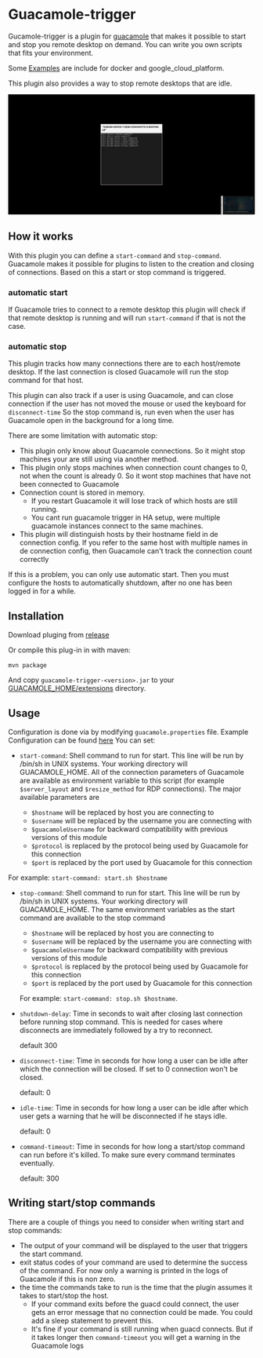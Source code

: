 # Guacamole-trigger

Gucamole-trigger is a plugin for [guacamole](https://guacamole.apache.org/) that makes it possible to start and stop you remote desktop on demand.
You can write you own scripts that fits your environment.

Some [Examples](examples) are include for docker and google_cloud_platform.

This plugin also provides a way to stop remote desktops that are idle.

![screenshot](/doc/console.png)

## How it works

With this plugin you can define a `start-command` and `stop-command`.
Guacamole makes it possible for plugins to listen to the creation and closing of connections.
Based on this a start or stop command is triggered.

### automatic start

If Guacamole tries to connect to a remote desktop this plugin will check if that remote desktop is running
and will run `start-command` if that is not the case.

### automatic stop

This plugin tracks how many connections there are to each host/remote desktop.
If the last connection is closed Guacamole will run the stop command for that host.

This plugin can also track if a user is using Guacamole, and can close connection if the user has not moved the mouse or used the keyboard for `disconnect-time`
So the stop command is, run even when the user has Guacamole open in the background for a long time.

There are some limitation with automatic stop:

* This plugin only know about Guacamole connections. So it might stop machines your are still using via another method.
* This plugin only stops machines when connection count changes to 0, not when the count is already 0. So it wont stop machines that have not been connected to Guacamole
* Connection count is stored in memory. 
  - If you restart Guacamole it will lose track of which hosts are still running.
  - You cant run guacamole trigger in HA setup, were multiple guacamole instances connect to the same machines.
* This plugin will distinguish hosts by their hostname field in de connection config. If you refer to the same host with multiple names in de connection config, then Guacamole can't track the connection count correctly

If this is a problem, you can only use automatic start. Then you must configure the hosts to automatically shutdown, after no one has been logged in for a while.

## Installation
Download pluging from [release](https://github.com/atcomputing/guacamole-trigger/releases/latest)

Or compile this plug-in in with maven:
```
mvn package
```

And copy `guacamole-trigger-<version>.jar` to your [GUACAMOLE_HOME/extensions](https://guacamole.apache.org/doc/gug/configuring-guacamole.html#guacamole-home) directory.

## Usage

Configuration is done via by modifying `guacamole.properties` file.
Example Configuration can be found [here](examples)
You can set:

* `start-command`: Shell command to run for start. This line will be run by /bin/sh in UNIX systems.
    Your working directory will GUACAMOLE_HOME. All of the connection parameters of Guacamole are available
    as environment variable to this script (for example `$server_layout` and `$resize_method` for
    RDP connections). The major available parameters are

    * `$hostname` will be replaced by host you are connecting to
    * `$username` will be replaced by the username you are connecting with
    * `$guacamoleUsername` for backward compatibility with previous versions of this module
    * `$protocol` is replaced by the protocol being used by Guacamole for this connection
    * `$port` is replaced by the port used by Guacamole for this connection

For example:  `start-command: start.sh $hostname`

* `stop-command`: Shell command to run for start. This line will be run by /bin/sh in UNIX systems.
    Your working directory will GUACAMOLE_HOME. The same environment variables as the start command
    are available to the stop command

    * `$hostname` will be replaced by host you are connecting to
    * `$username` will be replaced by the username you are connecting with
    * `$guacamoleUsername` for backward compatibility with previous versions of this module
    * `$protocol` is replaced by the protocol being used by Guacamole for this connection
    * `$port` is replaced by the port used by Guacamole for this connection

  For example:  `start-command: stop.sh $hostname`.

* `shutdown-delay`: Time in seconds to wait after closing last connection before running stop command.
    This is needed for cases where disconnects are immediately followed by a try to reconnect.

    default 300

* `disconnect-time`: Time in seconds for how long a user can be idle after which the connection will be closed.
    If set to 0 connection won't be closed.

    default: 0

* `idle-time`: Time in seconds for how long a user can be idle after which user gets a warning that he will be disconnected if he stays idle.

    default: 0

* `command-timeout`: Time in seconds for how long a start/stop command can run before it's killed. To make sure every command terminates eventually.

    default: 300

## Writing start/stop commands

There are a couple of things you need to consider when writing start and stop commands:

* The output of your command will be displayed to the user that triggers the start command.
* exit status codes of your command are used to determine the success of the command. For now only a warning is printed in the logs of Guacamole if this is non zero.
* the time the commands take to run is the time that the plugin assumes it takes to start/stop the host.
    * If your command exits before the guacd could connect, the user gets an error message that no connection could be made.
      You could add a sleep statement to prevent this.
    * It's fine if your command is still running when guacd connects. But if it takes longer then `command-timeout` you will get a warning in the Guacamole logs
